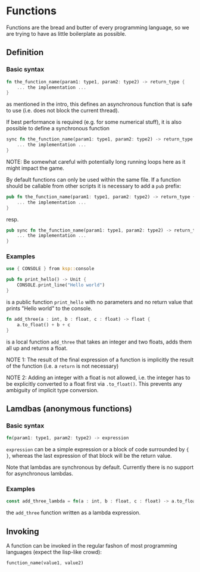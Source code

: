 # Functions

Functions are the bread and butter of every programming language, so we are trying to have as little boilerplate as possible.

## Definition

### Basic syntax

```rust
fn the_function_name(param1: type1, param2: type2) -> return_type {
    ... the implementation ...
}
```

as mentioned in the intro, this defines an asynchronous function that is safe to use (i.e. does not block the current thread).

If best performance is required (e.g. for some numerical stuff), it is also possible to define a synchronous function

```rust
sync fn the_function_name(param1: type1, param2: type2) -> return_type {
    ... the implementation ...
}
```
NOTE: Be somewhat careful with potentially long running loops here as it might impact the game.

By default functions can only be used within the same file. If a function should be callable from other scripts it is necessary to add a `pub` prefix:

```rust
pub fn the_function_name(param1: type1, param2: type2) -> return_type {
    ... the implementation ...
}
```
resp.
```rust
pub sync fn the_function_name(param1: type1, param2: type2) -> return_type {
    ... the implementation ...
}
```

### Examples

```rust
use { CONSOLE } from ksp::console

pub fn print_hello() -> Unit {
    CONSOLE.print_line("Hello world")
}
```
is a public function `print_hello` with no parameters and no return value that prints "Hello world" to the console.

```rust
fn add_three(a : int, b : float, c : float) -> float {
    a.to_float() + b + c
}
```
is a local function `add_three` that takes an integer and two floats, adds them all up and returns a float.

NOTE 1: The result of the final expression of a function is implicitly the result of the function (i.e. a `return` is not necessary)

NOTE 2: Adding an integer with a float is not allowed, i.e. the integer has to be explicitly converted to a float first via `.to_float()`. This prevents any ambiguity of implicit type conversion.

## Lamdbas (anonymous functions)

### Basic syntax

```rust
fn(param1: type1, param2: type2) -> expression
```

`expression` can be a simple expression or a block of code surrounded by `{` `}`, whereas the last expression of that block will be the return value.

Note that lambdas are synchronous by default. Currently there is no support for asynchronous lambdas.

### Examples

```rust
const add_three_lambda = fn(a : int, b : float, c : float) -> a.to_float() + b + c
```
the `add_three` function written as a lambda expression.

## Invoking

A function can be invoked in the regular fashon of most programming languages (expect the lisp-like crowd):

```rust
function_name(value1, value2)
```

